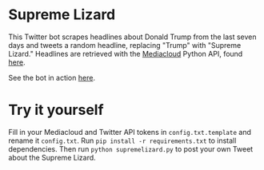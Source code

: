 # Supreme Lizard 
This Twitter bot scrapes headlines about Donald Trump from the last seven days and tweets a random headline, replacing "Trump" with "Supreme Lizard." Headlines are retrieved with the [Mediacloud](http://mediacloud.org/) Python API, found [here](https://pypi.python.org/pypi/mediacloud).

See the bot in action [here](https://twitter.com/lizardheadlines).

# Try it yourself
Fill in your Mediacloud and Twitter API tokens in `config.txt.template` and rename it `config.txt`. Run `pip install -r requirements.txt` to install dependencies. Then run `python supremelizard.py` to post your own Tweet about the Supreme Lizard. 